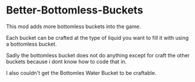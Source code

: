 # Better-Bottomless-Buckets
  
This mod adds more bottomless buckets into the game.

Each bucket can be crafted at the type of liquid you want to fill it with using a bottomless bucket.

Sadly the bottomless bucket does not do anything except for craft the other buckets because i dont know how to code that in.

I also couldn't get the Bottomles Water Bucket to be craftable.
